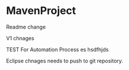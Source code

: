 # MavenProject

Readme change

V1 chnages

TEST For Automation Process es hsdfhjds

Eclipse chnages needs to push to git repository.